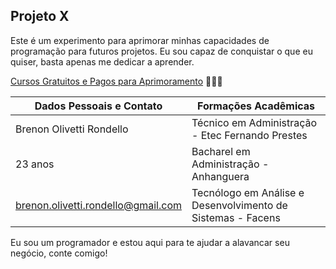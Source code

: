## Projeto X

Este é um experimento para aprimorar minhas capacidades de programação para futuros projetos. Eu sou capaz de conquistar o que eu quiser, basta apenas me dedicar a aprender.

[Cursos Gratuitos e Pagos para Aprimoramento](https://www.dio.me/) 📖🧑‍🎓

| Dados Pessoais e Contato | Formações Acadêmicas |
|---|---|
| Brenon Olivetti Rondello | Técnico em Administração - Etec Fernando Prestes |
| 23 anos | Bacharel em Administração - Anhanguera |
| brenon.olivetti.rondello@gmail.com | Tecnólogo em Análise e Desenvolvimento de Sistemas - Facens | 

Eu sou um programador e estou aqui para te ajudar a alavancar seu negócio, conte comigo!